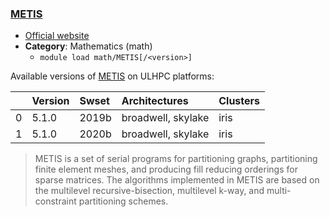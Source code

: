 ### [METIS](http://glaros.dtc.umn.edu/gkhome/metis/metis/overview)

* [Official website](http://glaros.dtc.umn.edu/gkhome/metis/metis/overview)
* __Category__: Mathematics (math)
    -  `module load math/METIS[/<version>]`

Available versions of [METIS](http://glaros.dtc.umn.edu/gkhome/metis/metis/overview) on ULHPC platforms:

|    | Version   | Swset   | Architectures      | Clusters   |
|---:|:----------|:--------|:-------------------|:-----------|
|  0 | 5.1.0     | 2019b   | broadwell, skylake | iris       |
|  1 | 5.1.0     | 2020b   | broadwell, skylake | iris       |

> METIS is a set of serial programs for partitioning graphs, partitioning finite element meshes, and producing fill reducing orderings for sparse matrices. The algorithms implemented in METIS are based on the multilevel recursive-bisection, multilevel k-way, and multi-constraint partitioning schemes.
